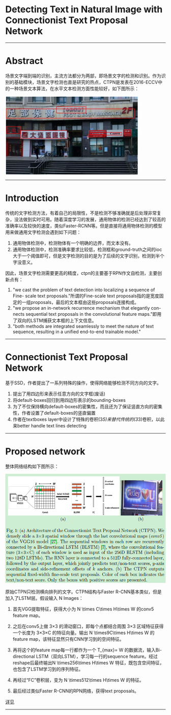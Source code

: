 # Detecting Text in Natural Image with Connectionist Text Proposal Network

****
# Abstract
场景文字端到端的识别，主流方法都分为两部，即场景文字的检测和识别。作为识别的基础模块，场景文字检测也直是研究的热点，CTPN是发表在2016-ECCV中的一种场景文本算法，在水平文本检测方面性能较好，如下图所示：

![](/img/ctpn/detecting_result1.png)
****
# Introduction
传统的文字检测方法，有着自己的局限性，不是检测不够准确就是后处理非常复杂，没法做到实时可用。随着深度学习的发展，通用物体的检测已经达到了较高的准确率以及较快的速度，类似Faster-RCNN等。但是直接将通用物体检测的模型用来做通用文字检测会遇到如下问题：

1. 通用物体检测中，检测物体有一个明确的边界，而文本没有。
2. 通用物体检测中，检测准确率要求比较低，检测框和ground-truth之间的ioc大于一个阈值即可，但是文字检测的目的是为了后续的文字识别，检测到半个字没意义。

因此，场景文字检测需要更高的精度，ctpn的主要基于RPN作文自检测，主要创新点有：

1. "we cast the problem of text detection into localizing a sequence of Fine-
scale text proposals."所谓的Fine-scale text proposals指的是宽度固定的一组proposals，最后的文本框由这些proposals连接构成。
2. "we propose an in-network recurrence mechanism that elegantly con-
nects sequential text proposals in the convolutional feature maps."即用了双向的LSTM捕获文本框的上下文信息。
3. "both methods are integrated seamlessly to meet the nature of text
sequence, resulting in a unified end-to-end trainable model."

****
# Connectionist Text Proposal Network
基于SSD，作者提出了一系列特殊的操作，使得网络能够检测不同方向的文字。

1. 提出了用四边形来表示任意方向的文字框(废话)
2. 将default-boxes回归到用四边形表示的bounding-boxes
3. 为了不仅保持横向default-boxes的密集性，而且还为了保证竖直方向的密集性，作者设置了default-boxes的竖直偏置
4. 作者在textboxes layer中设计了特殊的卷积(3*5)来替代传统的(3*3)卷积，以此来better handle text lines detecting
****
# Proposed network
整体网络结构如下图所示：

![](/img/ctpn/network.png)


原始CTPN只检测横向排列的文字。CTPN结构与Faster R-CNN基本类似，但是加入了LSTM层。假设输入 N Images：

1. 首先VGG提取特征，获得大小为 N \times C\times H\times W 的conv5 feature map。

2. 之后在conv5上做 3×3 的滑动窗口，即每个点都结合周围 3×3 区域特征获得一个长度为 3×3×C 的特征向量。输出 N \times9C\times H\times W 的feature map，该特征显然只有CNN学习到的空间特征。

3. 再将这个的feature map每一行都作为一个 T_{max}= W 的数据流，输入Bi-directional LSTM（双向LSTM），学习每一行的sequence feature。经过reshape后最终输出N \times256\times H\times W 特征，既包含空间特征，也包含了LSTM学习到的序列特征。

4. 再经过“FC”卷积层，变为 N \times512\times H\times W 的特征。

5. 最后经过类似Faster R-CNN的RPN网络，获得text proposals。

[详见](https://zhuanlan.zhihu.com/p/34757009)
****

